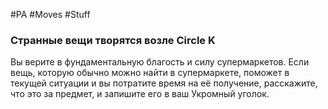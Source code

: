 #PA #Moves #Stuff 
### Странные вещи творятся возле Circle K
Вы верите в фундаментальную благость и силу супермаркетов. Если вещь, которую обычно можно найти в супермаркете, поможет в текущей ситуации и вы потратите время на её получение, расскажите, что это за предмет, и запишите его в ваш Укромный уголок.